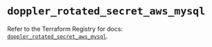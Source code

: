 # `doppler_rotated_secret_aws_mysql`

Refer to the Terraform Registry for docs: [`doppler_rotated_secret_aws_mysql`](https://registry.terraform.io/providers/dopplerhq/doppler/1.21.0/docs/resources/rotated_secret_aws_mysql).
